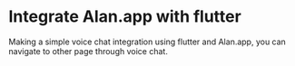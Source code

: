 # Integrate Alan.app with flutter
Making a simple voice chat integration using flutter and Alan.app,
you can navigate to other page through voice chat.
